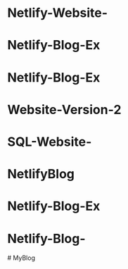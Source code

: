# Netlify-Website-
# Netlify-Blog-Ex
# Netlify-Blog-Ex
# Website-Version-2
# SQL-Website-
# NetlifyBlog
# Netlify-Blog-Ex
# Netlify-Blog-
#   M y B l o g  
 
